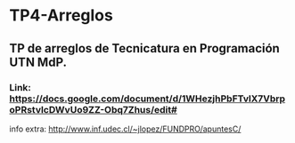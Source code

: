 # TP4-Arreglos
## TP de arreglos de Tecnicatura en Programación UTN MdP.
### Link: https://docs.google.com/document/d/1WHezjhPbFTvlX7VbrpoPRstvIcDWvUo9ZZ-Obq7Zhus/edit#
info extra: http://www.inf.udec.cl/~jlopez/FUNDPRO/apuntesC/
